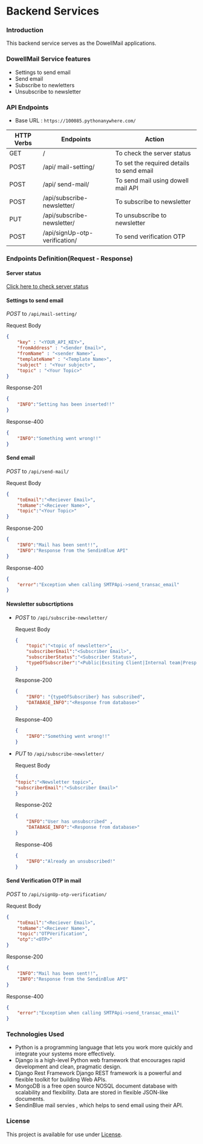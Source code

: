 # Backend Services
### Introduction
This backend service serves as the DowellMail applications.
### DowellMail Service features
- Settings to send email
- Send email 
- Subscribe to newletters
- Unsubscribe to newsletter
### API Endpoints 
- Base URL : `https://100085.pythonanywhere.com/`

|HTTP Verbs| Endpoints| Action|
|------------|--------------------------------|------------------------------------------------------|
| GET | / | To check the server status |
| POST | /api/ mail-setting/ | To set the required details to send email|
| POST | /api/ send-mail/| To send mail using dowell mail API  |
| POST|/api/subscribe-newsletter/| To subscribe to newsletter|
|PUT|/api/subscribe-newsletter/| To unsubscribe to newsletter|
|POST|/api/signUp-otp-verification/|To send verification OTP|

### Endpoints Definition(Request - Response)
#### Server status
[Click here to check server status](https://100085.pythonanywhere.com/)

#### Settings to send email
_POST_ to `/api/mail-setting/`

Request Body 

```json
{
    "key" : "<YOUR_API_KEY>",
    "fromAddress" : "<Sender Email>",
    "fromName" : "<sender Name>",
    "templateName" : "<Template Name>",
    "subject" : "<Your subject>",
    "topic" : "<Your Topic>"
}
```
Response-201
```json
{
    "INFO":"Setting has been inserted!!"
}
```
Response-400
```json
{
    "INFO":"Something went wrong!!"
}
```
#### Send email
_POST_ to `/api/send-mail/`

Request Body 

```json
{
    "toEmail":"<Reciever Email>",
    "toName":"<Reciever Name>",
    "topic":"<Your Topic>"
}

```
Response-200
```json
{
    "INFO":"Mail has been sent!!",
    "INFO":"Response from the SendinBlue API"
}
```
Response-400
```json
{
    "error":"Exception when calling SMTPApi->send_transac_email"
}
```
#### Newsletter subscrtiptions
- _POST_ to `/api/subscribe-newsletter/`

    Request Body
    ```json
    {
        "topic":"<topic of newsletter>",
        "subscriberEmail":"<Subscriber Email>",
        "subscriberStatus":"<Subscriber Status>",
        "typeOfSubscriber":"<Public|Exsiting Client|Internal team|Prespetive Client|Sales agent>"
    }
    ```
    Response-200
    ```json
    {
        "INFO": "{typeOfSubscriber} has subscribed",
        "DATABASE_INFO":"<Response from database>"
    }
    ```
    Response-400
    ```json
    {
        "INFO":"Something went wrong!!"
    }
    ```
- _PUT_ to `/api/subscribe-newsletter/`

    Request Body
    ```json
    {
    "topic":"<Newsletter topic>",
    "subscriberEmail":"<Subscriber Email>"
    }
    ```
    Response-202
    ```json
    {
        "INFO":"User has unsubscribed" , 
        "DATABASE_INFO":"<Response from database>"
    }
    ```
    Response-406
    ```json
    {
        "INFO":"Already an unsubscribed!"
    }
    ```
#### Send Verification OTP in mail
_POST_ to `/api/signUp-otp-verification/`

Request Body
```json
{
    "toEmail":"<Reciever Email>",
    "toName":"<Reciever Name>",
    "topic":"OTPVerification",
    "otp":"<OTP>"
}
```
Response-200
```json
{
    "INFO":"Mail has been sent!!",
    "INFO":"Response from the SendinBlue API"
}
```
Response-400
```json
{
    "error":"Exception when calling SMTPApi->send_transac_email"
}
```
### Technologies Used

- Python is a programming language that lets you work more quickly and integrate your systems more effectively.
- Django is a high-level Python web framework that encourages rapid development and clean, pragmatic design.
- Django Rest Framework Django REST framework is a powerful and flexible toolkit for building Web APIs.
- MongoDB is a free open source NOSQL document database with scalability and flexibility. Data are stored in flexible JSON-like documents.
- SendinBlue mail servies , which helps to send email using their API.
### License
This project is available for use under [License](https://github.com/LL05-AI-Dowell/100085-dowellmailapi/blob/main/LICENSE).
